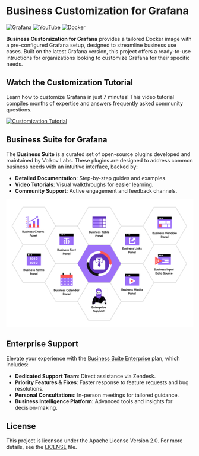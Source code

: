 # Business Customization for Grafana

![Grafana](https://img.shields.io/badge/Grafana-12.1-orange)
[![YouTube](https://img.shields.io/badge/YouTube-Channel-red)](https://youtube.com/@volkovlabs)
![Docker](https://github.com/volkovlabs/business-custom/workflows/Docker/badge.svg)

**Business Customization for Grafana** provides a tailored Docker image with a pre-configured Grafana setup, designed to streamline business use cases. Built on the latest Grafana version, this project offers a ready-to-use intructions for organizations looking to customize Grafana for their specific needs.

## Watch the Customization Tutorial

Learn how to customize Grafana in just 7 minutes! This video tutorial compiles months of expertise and answers frequently asked community questions.

[![Customization Tutorial](https://raw.githubusercontent.com/volkovlabs/business-custom/main/img/grafana-11.png)](https://youtu.be/8ArQ0vlWA88)

## Business Suite for Grafana

The **Business Suite** is a curated set of open-source plugins developed and maintained by Volkov Labs. These plugins are designed to address common business needs with an intuitive interface, backed by:

- **Detailed Documentation**: Step-by-step guides and examples.
- **Video Tutorials**: Visual walkthroughs for easier learning.
- **Community Support**: Active engagement and feedback channels.

[![Business Suite for Grafana](https://raw.githubusercontent.com/VolkovLabs/.github/main/business.png)](https://volkovlabs.io/plugins/)

## Enterprise Support

Elevate your experience with the [Business Suite Enterprise](https://volkovlabs.io/pricing/) plan, which includes:

- **Dedicated Support Team**: Direct assistance via Zendesk.
- **Priority Features & Fixes**: Faster response to feature requests and bug resolutions.
- **Personal Consultations**: In-person meetings for tailored guidance.
- **Business Intelligence Platform**: Advanced tools and insights for decision-making.

## License

This project is licensed under the Apache License Version 2.0. For more details, see the [LICENSE](https://github.com/volkovlabs/business-custom/blob/main/LICENSE) file.
